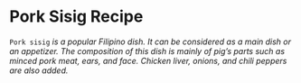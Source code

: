 # **Pork Sisig Recipe**

`Pork sisig` *is a popular Filipino dish. It can be considered as a main dish or an appetizer. The composition of this dish is mainly of pig’s parts such as minced pork meat, ears, and face. Chicken liver, onions, and chili peppers are also added.*
